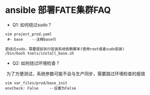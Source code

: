 # ansible 部署FATE集群FAQ

- Q1:  如何绕过sudo？

```
vim project_prod.yaml
 #- base	--注释base行

若绕过sudo，需要提前执行安装系统依赖脚本(使用root或者sudo安装)
/bin/bash tools/install_base.sh
```

- Q2: 如何绕过环境检查？

​		为了方便测试，系统参数可能不会与生产同步，需要跳过环境检查的报错

```
vim var_files/prod/base_init
envCheck: False		--设置为False
```
